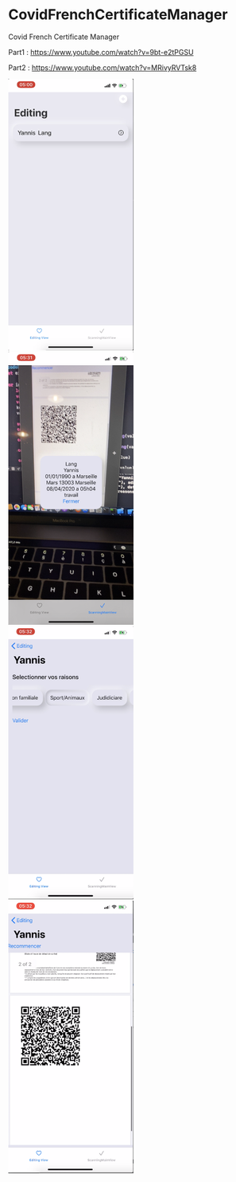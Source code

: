 # CovidFrenchCertificateManager
Covid French Certificate Manager

Part1 : https://www.youtube.com/watch?v=9bt-e2tPGSU

Part2 : https://www.youtube.com/watch?v=MRivyRVTsk8

<img src="Screen/main1.png" width="50%" height="50%">
<img src="Screen/scan.png" width="50%" height="50%">
<img src="Screen/gen.png" width="50%" height="50%">
<img src="Screen/gen2.png" width="50%" height="50%">
